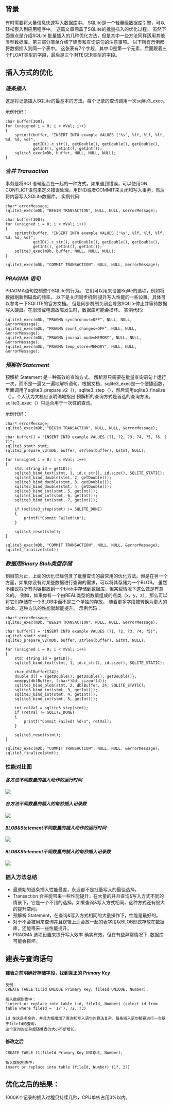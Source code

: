 ## 背景
  有时需要将大量信息快速写入数据库中。 SQLite是一个轻量级数据库引擎，可以轻松嵌入到应用程序中。 这篇文章涵盖了SQLite的批量插入的优化过程。
  虽然下面重点是介绍SQLite 批量插入的几种优化方法，但是其中一些方法同样适用其他类型数据库。第三部分简单介绍了建表和查询语句的注意事项。
  以下所有示例都将数据插入到同一个表中。
  这张表有7个字段，其中ID是第一个元素，后面跟着三个FLOAT类型的字段，最后是三个INTEGER类型的字段。

## 插入方式的优化

### *逐条插入*
  这是将记录插入SQLite的最基本的方法。每个记录的查询调用一次sqlite3_exec。
  
  示例代码：
  
    
    char buffer[300];
    for (unsigned i = 0; i < mVal; i++)
    {
        sprintf(buffer, "INSERT INTO example VALUES ('%s', %lf, %lf, %lf, %d, %d, %d)",
                getID().c_str(), getDouble(), getDouble(), getDouble(),
                getInt(), getInt(), getInt());
        sqlite3_exec(mDb, buffer, NULL, NULL, NULL);
    }
    

### *合并 Transaction*
  事务是将SQL语句组合在一起的一种方式。如果遇到错误，可以使用ON CONFLICT语句来定义错误处理。用END或者COMMIT来关闭和写入事务，然后将内容写入SQLite数据库。
  实例代码:
  
    
    char* errorMessage;
    sqlite3_exec(mDb, "BEGIN TRANSACTION", NULL, NULL, &errorMessage);
    
    char buffer[300];
    for (unsigned i = 0; i < mVal; i++)
    {
    	sprintf(buffer, "INSERT INTO example VALUES ('%s', %lf, %lf, %lf, %d, %d, %d)",
    			getID().c_str(), getDouble(), getDouble(), getDouble(),
    			getInt(), getInt(), getInt());
    	sqlite3_exec(mDb, buffer, NULL, NULL, NULL);
    }
    
    sqlite3_exec(mDb, "COMMIT TRANSACTION", NULL, NULL, &errorMessage);
    

### *PRAGMA 语句*
  PRAGMA语句控制整个SQLite的行为。 它们可以用来设置Sqlite的选项，例如将数据刷新到磁盘的频率。
  以下是关闭同步机制 提升写入性能的一些设置。具体可以参考一下SQLITE的官方文档。
  但是同步机制关闭会导致SQLite停止并等待数据写入硬盘。在崩溃或电源故障发生时，数据库可能会损坏。
  实例代码:
  
    
    sqlite3_exec(mDb, "PRAGMA synchronous=OFF", NULL, NULL, &errorMessage);
    sqlite3_exec(mDb, "PRAGMA count_changes=OFF", NULL, NULL, &errorMessage);
    sqlite3_exec(mDb, "PRAGMA journal_mode=MEMORY", NULL, NULL, &errorMessage);
    sqlite3_exec(mDb, "PRAGMA temp_store=MEMORY", NULL, NULL, &errorMessage);
    

### *预解析 Statement*
  预解析 Statement 是一种高效的查询方式。 解析器只需要在批量查询语句上运行一次，而不是一遍又一遍地解析语句。根据文档，sqlite3_exec是一个便捷函数，
  里面调用了sqlite3_prepare_v2（），sqlite3_step（），然后调用sqlite3_finalize（）。个人认为文档应该明确地指出 预解析的查询方式是首选的查询方法。
  sqlite3_exec（）只适合用于一次性的查询。
  
  示例代码：
  
    
    char* errorMessage;
    sqlite3_exec(mDb, "BEGIN TRANSACTION", NULL, NULL, &errorMessage);
     
    char buffer[] = "INSERT INTO example VALUES (?1, ?2, ?3, ?4, ?5, ?6, ?7)";
    sqlite3_stmt* stmt;
    sqlite3_prepare_v2(mDb, buffer, strlen(buffer), &stmt, NULL);
     
    for (unsigned i = 0; i < mVal; i++)
    {
        std::string id = getID();
        sqlite3_bind_text(stmt, 1, id.c_str(), id.size(), SQLITE_STATIC);
        sqlite3_bind_double(stmt, 2, getDouble());
        sqlite3_bind_double(stmt, 3, getDouble());
        sqlite3_bind_double(stmt, 4, getDouble());
        sqlite3_bind_int(stmt, 5, getInt());
        sqlite3_bind_int(stmt, 6, getInt());
        sqlite3_bind_int(stmt, 7, getInt());
     
        if (sqlite3_step(stmt) != SQLITE_DONE)
        {
            printf("Commit Failed!\n");
        }
     
        sqlite3_reset(stmt);
    }
     
    sqlite3_exec(mDb, "COMMIT TRANSACTION", NULL, NULL, &errorMessage);
    sqlite3_finalize(stmt);
    

### *数据用Binary Blob类型存储*
  到目前为止，上面的优化已经包含了批量查询的最常用的优化方法。但是在另一个方面，如果你没有对某些数据进行查询的需求，可以将其存储为一个BLOB。
  虽然不建议将所有内容都放到一个blob中存储到数据库，但某些情况下这么做是有意义的。
  例如，如果你有一个由REAL类型的数值组成的点类（x，y，z），那么可以将它们存储在一个BLOB中而不是三个单独的存放。
  随着更多字段被转换为更大的blob，这种方法的性能就越能提升。
  示例代码：
    
    char* errorMessage;
    sqlite3_exec(mDb, "BEGIN TRANSACTION", NULL, NULL, &errorMessage);
     
    char buffer[] = "INSERT INTO example VALUES (?1, ?2, ?3, ?4, ?5)";
    sqlite3_stmt* stmt;
    sqlite3_prepare_v2(mDb, buffer, strlen(buffer), &stmt, NULL);
     
    for (unsigned i = 0; i < mVal; i++)
    {
        std::string id = getID();
        sqlite3_bind_text(stmt, 1, id.c_str(), id.size(), SQLITE_STATIC);
     
        char dblBuffer[24];
        double d[] = {getDouble(), getDouble(), getDouble()};
        memcpy(dblBuffer, (char*)&d, sizeof(d));
        sqlite3_bind_blob(stmt, 2, dblBuffer, 24, SQLITE_STATIC);
        sqlite3_bind_int(stmt, 3, getInt());
        sqlite3_bind_int(stmt, 4, getInt());
        sqlite3_bind_int(stmt, 5, getInt());
     
        int retVal = sqlite3_step(stmt);
        if (retVal != SQLITE_DONE)
        {
            printf("Commit Failed! %d\n", retVal);
        }
     
        sqlite3_reset(stmt);
    }
     
    sqlite3_exec(mDb, "COMMIT TRANSACTION", NULL, NULL, &errorMessage);
    sqlite3_finalize(stmt);
    

### 性能对比图
  #### *各方法不同数量的插入动作的运行时间*
  
  ![](https://raw.githubusercontent.com/DeepAIExpert/Articles/master/Article1/bulk_insert_runtime.png)
  
  #### *各方法不同数量的插入的每秒插入记录数*
  
  ![](https://raw.githubusercontent.com/DeepAIExpert/Articles/master/Article1/inserts_per_second.png)
  
  #### *BLOB&Stetement不同数量的插入动作的运行时间*
  
  ![](https://raw.githubusercontent.com/DeepAIExpert/Articles/master/Article1/big_insert_runtime.png)
  
  #### *BLOB&Stetement不同数量的插入的每秒插入记录数*
  
  ![](https://raw.githubusercontent.com/DeepAIExpert/Articles/master/Article1/big_insert_per_second.png)

### 插入方法总结
  * 最原始的逐条插入性能最差，永远都不是批量写入的最佳选择。
  * Transaction 合并能带来一些性能提升，在大量的并且查询&写入方式不同的情景下，它是一个不错的选择。如果查询&写入方式相同，这种方式还有很大的提升空间。
  * 预解析 Statement，在查询&写入方式相同的大量操作下，性能是最好的。
  * 对于不会被用来查询并且逻辑上适合放一起的表字段以BLOB形式存放在数据库，还能带来一些性能提升。
  * PRAGMA 选项设置来提升写入效率 确实有效，但在有些异常情况下, 数据库可能会损坏。
  
## 建表与查询语句
  #### 建表之前明确好存储字段，找到真正的 *Primary Key*
    反例：
    CREATE TABLE t1(id UNIQUE Primary Key, fileId UNIQUE, Number);
    
    插入数据到表中：
    "insert or replace into table (id, fileId, Number) (select id from table where fileId = '1?'), ?2, ?3)
    
    id 在这是多余的，并且大幅增加了查询和写入语句的算法复杂，每条插入语句都要进行一次基于fileId的查询，
    这个查询的复杂度随着表的大小不断增长。

  #### 修改之后
    CREATE TABLE t1(fileId Primary Key UNIQUE, Number);

    插入数据到表中:
    insert or replace into table (fileId, Number) (1?, 2?)

## 优化之后的结果：
  1000K个记录的插入过程只持续几秒，CPU单核占用3%以内。
